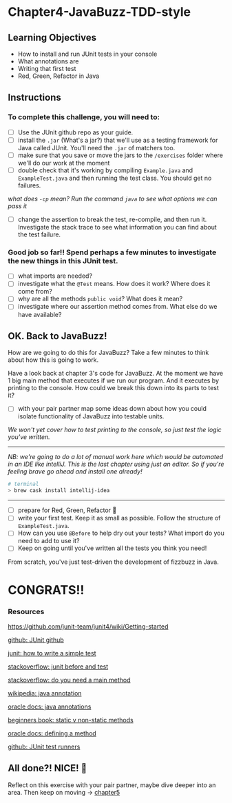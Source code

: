# Chapter4-JavaBuzz-TDD-style

## Learning Objectives

- How to install and run JUnit tests in your console
- What annotations are
- Writing that first test
- Red, Green, Refactor in Java

## Instructions

### To complete this challenge, you will need to:
- [ ] Use the JUnit github repo as your guide.
- [ ] install the `.jar` (What's a jar?) that we'll use as a testing framework for Java called JUnit. You'll need the `.jar` of matchers too.
- [ ] make sure that you save or move the jars to the `/exercises` folder where we'll do our work at the moment
- [ ] double check that it's working by compiling `Example.java` and `ExampleTest.java` and then running the test class. You should get no failures.

*what does `-cp` mean? Run the command `java` to see what options we can pass it*
- [ ] change the assertion to break the test, re-compile, and then run it. Investigate the stack trace to see what information you can find about the test failure.

### Good job so far!! Spend perhaps a few minutes to investigate the new things in this JUnit test.

- [ ] what imports are needed?
- [ ] investigate what the `@Test` means. How does it work? Where does it come from?
- [ ] why are all the methods `public void`? What does it mean?
- [ ] investigate where our assertion method comes from. What else do we have available?

## OK. Back to JavaBuzz!

How are we going to do this for JavaBuzz? Take a few minutes to think about how this is going to work.

Have a look back at chapter 3's code for JavaBuzz. At the moment we have 1 big main method that executes if we run our program. And it executes by printing to the console. How could we break this down into its parts to test it?

- [ ] with your pair partner map some ideas down about how you could isolate functionality of JavaBuzz into testable units.

*We won't yet cover how to test printing to the console, so just test the logic you've written.*

---
*NB: we're going to do a lot of manual work here which would be automated in an IDE like intelliJ. This is the last chapter using just an editor. So if you're feeling brave go ahead and install one already!*
```sh
# terminal
> brew cask install intellij-idea
```

---
- [ ] prepare for Red, Green, Refactor :tada:
- [ ] write your first test. Keep it as small as possible. Follow the structure of `ExampleTest.java`.
- [ ] How can you use `@Before` to help dry out your tests? What import do you need to add to use it?
- [ ] Keep on going until you've written all the tests you think you need!

From scratch, you've just test-driven the development of fizzbuzz in Java.

# CONGRATS!!

### Resources

https://github.com/junit-team/junit4/wiki/Getting-started

[github: JUnit github][1]

[junit: how to write a simple test][2]

[stackoverflow: junit before and test][3]

[stackoverflow: do you need a main method][4]

[wikipedia: java annotation][5]

[oracle docs: java annotations][6]

[beginners book: static v non-static methods][7]

[oracle docs: defining a method][8]

[github: JUnit test runners][9]


## All done?! NICE! :tada:
Reflect on this exercise with your pair partner, maybe dive deeper into an area. Then keep on moving -> [chapter5][0]

[0]: ../chapter5-SOMETHING/README.md
[1]: https://github.com/junit-team/junit4/wiki/Getting-started
[2]: http://junit.org/junit4/faq.html#atests_1
[3]: https://stackoverflow.com/questions/531371/junit-before-and-test
[4]:https://stackoverflow.com/questions/2896322/is-the-main-method-must-needed-in-a-java-program
[5]:https://en.wikipedia.org/wiki/Java_annotation
[6]: https://docs.oracle.com/javase/tutorial/java/annotations/
[7]:http://beginnersbook.com/2013/05/static-vs-non-static-methods/
[8]:https://docs.oracle.com/javase/tutorial/java/javaOO/methods.html
[9]: https://github.com/junit-team/junit4/wiki/Test-runners
